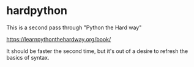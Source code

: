 # hardpython
This is a second pass through "Python the Hard way"

https://learnpythonthehardway.org/book/

It should be faster the second time, but it's out of a desire to refresh the basics of syntax.
